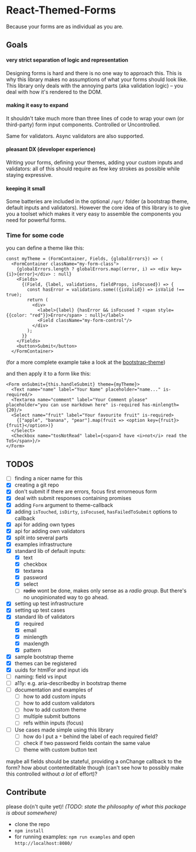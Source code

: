 # React-Themed-Forms

Because your forms are as individual as you are.

## Goals

#### very strict separation of logic and representation

Designing forms is hard and there is no one way to approach this. This is why this library makes no assumptions of what your forms should look like. This library only deals with the annoying parts (aka validation logic) – you deal with how it's rendered to the DOM.

#### making it easy to expand

It shouldn't take much more than three lines of code to wrap your own (or third-party) form input components. Controlled or Uncontrolled.

Same for validators. Async validators are also supported.

#### pleasant DX (developer experience)

Writing your forms, defining your themes, adding your custom inputs and validators: all of this should require as few key strokes as possible while staying expressive.

#### keeping it small

Some batteries are included in the optional `/opt/` folder (a bootstrap theme, default inputs and validators). However the core idea of this library is to give you a toolset which makes it very easy to assemble the components you need for powerful forms.


### Time for some code

you can define a theme like this:

```
const myTheme = (FormContainer, Fields, {globalErrors}) => (
  <FormContainer className="my-form-class">
    {globalErrors.length ? globalErrors.map((error, i) => <div key={i}>{error}</div> : null}
    <Fields>
      {(Field, {label, validations, fieldProps, isFocused}) => {
        const hasError = validations.some(({isValid}) => isValid !== true);
        return (
          <div>
            <label>{label} {hasError && isFocused ? <span style={{color: "red"}}>Error</span> : null}</label>
            <Field className="my-form-control"/>
          </div>
        );
      }}
    </Fields>
    <button>Submit</button>
  </FormContainer>

  ```

(for a more complete example take a look at the [bootstrap-theme](src/opt/theme-bootstrap.js))

and then apply it to a form like this:

```
<Form onSubmit={this.handleSubmit} theme={myTheme}>
  <Text name="name" label="Your Name" placeholder="name..." is-required/>
  <Textarea name="comment" label="Your Comment please" placeholder="you can use markdown here" is-required has-minlength={20}/>
  <Select name="fruit" label="Your favourite fruit" is-required>
    {["apple", "banana", "pear"].map(fruit => <option key={fruit}>{fruit}</option>)}
  </Select>
  <Checkbox name="tosNotRead" label={<span>I have <i>not</i> read the ToS</span>}/>
</Form>
```

## TODOS

  - [ ] finding a nicer name for this
  - [x] creating a git repo
  - [x] don't submit if there are errors, focus first errorneous form
  - [x] deal with submit responses containing promises
  - [x] adding `Form` argument to theme-callback
  - [x] adding `isTouched`, `isDirty`, `isFocused`, `hasFailedToSubmit` options to <Fields> callback
  - [x] api for adding own types
  - [x] api for adding own validators
  - [x] split into several parts
  - [x] examples infrastructure
  - [x] standard lib of default inputs:
    - [x] text
    - [x] checkbox
    - [x] textarea
    - [x] password
    - [x] select
    - [ ] ~~radio~~ wont be done, makes only sense as a _radio group_. But there's no unopinionated way to go ahead.
  - [x] setting up test infrastructure
  - [x] setting up test cases
  - [x] standard lib of validators
    - [x] required
    - [x] email
    - [x] minlength
    - [x] maxlength
    - [x] pattern
  - [x] sample bootstrap theme
  - [x] themes can be registered
  - [x] uuids for htmlFor and input ids
  - [ ] naming: field vs input
  - [ ] a11y: e.g. aria-describedby in bootstrap theme
  - [ ] documentation and examples of
    - [ ] how to add custom inputs
    - [ ] how to add custom validators
    - [ ] how to add custom theme
    - [ ] multiple submit buttons
    - [ ] refs within inputs (focus)
  - [ ] Use cases made simple using this library
    - [ ] how do I put a `*` behind the label of each required field?
    - [ ] check if two password fields contain the same value
    - [ ] theme with custom button text

  maybe all fields should be stateful, providing a onChange callback to the form? how about contenteditable though (can't see how to possibly make this controlled without *a lot* of effort)?

## Contribute

  please do(n't quite yet)!
  _(TODO: state the philosophy of what this package is about somewhere)_

  - clone the repo
  - `npm install`
  - for running examples: `npm run examples` and open `http://localhost:8080/`